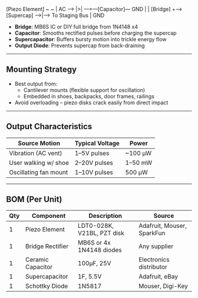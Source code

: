 [Piezo Element]
~ ~
 |
AC —> |>| —+—[Capacitor]— GND
       |         |
     [Bridge]    +—> [Supercap] —>|—> To Staging Bus
       |
      GND

- **Bridge**: MB6S IC or DIY full bridge from 1N4148 x4
- **Capacitor**: Smooths rectified pulses before charging the supercap
- **Supercapacitor**: Buffers bursty motion into trickle energy flow
- **Output Diode**: Prevents supercap from back-draining

---

## Mounting Strategy

- Best output from:
  - Cantilever mounts (flexible support for oscillation)
  - Embedded in shoes, backpacks, door frames, railings
- Avoid overloading – piezo disks crack easily from direct impact

---

## Output Characteristics

| Source Motion         | Typical Voltage | Power        |
|------------------------|------------------|--------------|
| Vibration (AC vent)    | 1–5V pulses      | ~100 µW      |
| User walking w/ shoe   | 2–20V pulses     | 1–50 mW      |
| Oscillating fan mount  | 1–10V pulses     | 500 µW       |

---

## BOM (Per Unit)

| Qty | Component               | Description                       | Source                       |
|-----|--------------------------|-----------------------------------|------------------------------|
| 1   | Piezo Element           | LDT0-028K, V21BL, PZT disk        | Adafruit, Mouser, SparkFun   |
| 1   | Bridge Rectifier        | MB6S or 4x 1N4148 diodes          | Any supplier                 |
| 1   | Ceramic Capacitor       | 100µF, 25V                        | Electronics distributor      |
| 1   | Supercapacitor          | 1F, 5.5V                          | Adafruit, eBay               |
| 1   | Schottky Diode          | 1N5817                            | Mouser, Digi-Key             |
